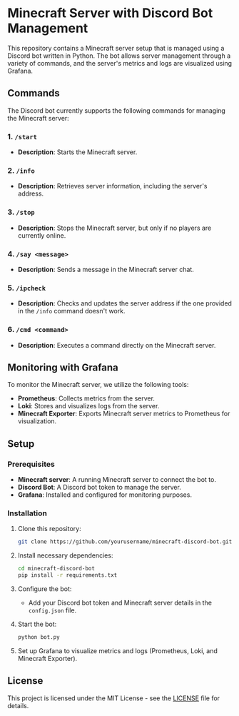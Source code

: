 # Minecraft Server with Discord Bot Management

This repository contains a Minecraft server setup that is managed using a Discord bot written in Python. The bot allows server management through a variety of commands, and the server's metrics and logs are visualized using Grafana. 

## Commands

The Discord bot currently supports the following commands for managing the Minecraft server:

### 1. `/start`
- **Description**: Starts the Minecraft server.

### 2. `/info`
- **Description**: Retrieves server information, including the server's address.

### 3. `/stop`
- **Description**: Stops the Minecraft server, but only if no players are currently online.

### 4. `/say <message>`
- **Description**: Sends a message in the Minecraft server chat.

### 5. `/ipcheck`
- **Description**: Checks and updates the server address if the one provided in the `/info` command doesn't work.

### 6. `/cmd <command>`
- **Description**: Executes a command directly on the Minecraft server.

## Monitoring with Grafana

To monitor the Minecraft server, we utilize the following tools:

- **Prometheus**: Collects metrics from the server.
- **Loki**: Stores and visualizes logs from the server.
- **Minecraft Exporter**: Exports Minecraft server metrics to Prometheus for visualization.

## Setup

### Prerequisites
- **Minecraft server**: A running Minecraft server to connect the bot to.
- **Discord Bot**: A Discord bot token to manage the server.
- **Grafana**: Installed and configured for monitoring purposes.

### Installation
1. Clone this repository:
    ```bash
    git clone https://github.com/yourusername/minecraft-discord-bot.git
    ```

2. Install necessary dependencies:
    ```bash
    cd minecraft-discord-bot
    pip install -r requirements.txt
    ```

3. Configure the bot:
    - Add your Discord bot token and Minecraft server details in the `config.json` file.

4. Start the bot:
    ```bash
    python bot.py
    ```

5. Set up Grafana to visualize metrics and logs (Prometheus, Loki, and Minecraft Exporter).

## License

This project is licensed under the MIT License - see the [LICENSE](LICENSE) file for details.

